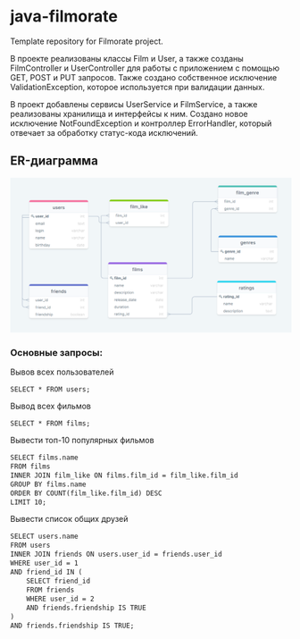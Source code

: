 # java-filmorate
Template repository for Filmorate project.

В проекте реализованы классы Film и User, а также созданы 
FilmController и UserController для работы с приложением
с помощью GET, POST и PUT запросов. Также создано 
собственное исключение ValidationException, которое 
используется при валидации данных.

В проект добавлены сервисы UserService и FilmService, а также
реализованы хранилища и интерфейсы к ним. Создано новое исключение
NotFoundException и контроллер ErrorHandler, который отвечает
за обработку статус-кода исключений.

## ER-диаграмма

![img.png](src/main/resources/static/img.png)

### Основные запросы:

Вывов всех пользователей
````
SELECT * FROM users;
````
Вывод всех фильмов
````
SELECT * FROM films;
````
Вывести топ-10 популярных фильмов
````
SELECT films.name 
FROM films 
INNER JOIN film_like ON films.film_id = film_like.film_id
GROUP BY films.name
ORDER BY COUNT(film_like.film_id) DESC
LIMIT 10;
````
Вывести список общих друзей
````
SELECT users.name
FROM users
INNER JOIN friends ON users.user_id = friends.user_id
WHERE user_id = 1
AND friend_id IN (
    SELECT friend_id 
    FROM friends 
    WHERE user_id = 2
    AND friends.friendship IS TRUE
)
AND friends.friendship IS TRUE;
````